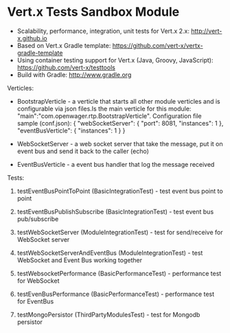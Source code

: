 # Vert.x Tests Sandbox Module

+ Scalability, performance, integration, unit tests for Vert.x 2.x: http://vert-x.github.io
+ Based on Vert.x Gradle template: https://github.com/vert-x/vertx-gradle-template
+ Using container testing support for Vert.x (Java, Groovy, JavaScript):  https://github.com/vert-x/testtools
+ Build with Gradle: http://www.gradle.org

Verticles:

* BootstrapVerticle - a verticle that starts all other module verticles and is configurable via json files.Is the main verticle for this module: "main":"com.openwager.rtp.BootstrapVerticle". Configuration file sample (conf.json):
{
    "webSocketServer": {
        "port": 8081,
        "instances": 1
    },
    "eventBusVerticle": {
        "instances": 1
    }
}

* WebSocketServer - a web socket server that take the message, put it on event bus and send it back to the caller (echo)
* EventBusVerticle - a event bus handler that log the message received

Tests:
1. testEventBusPointToPoint (BasicIntegrationTest) - test event bus point to point

2. testEventBusPublishSubscribe (BasicIntegrationTest) - test event bus pub/subscribe

3. testWebSocketServer (ModuleIntegrationTest) - test for send/receive for WebSocket server

4. testWebSocketServerAndEventBus (ModuleIntegrationTest) - test WebSocket and Event Bus working together

5. testWebsocketPerformance (BasicPerformanceTest) - performance test for WebSocket

6. testEvenBusPerformance (BasicPerformanceTest) - performance test for EventBus

7. testMongoPersistor (ThirdPartyModulesTest) - test for Mongodb persistor


